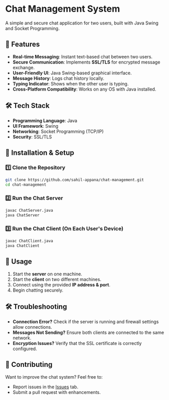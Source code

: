 # Chat Management System

A simple and secure chat application for two users, built with Java Swing and Socket Programming.

## 📌 Features
- **Real-time Messaging**: Instant text-based chat between two users.
- **Secure Communication**: Implements **SSL/TLS** for encrypted message exchange.
- **User-Friendly UI**: Java Swing-based graphical interface.
- **Message History**: Logs chat history locally.
- **Typing Indicator**: Shows when the other user is typing.
- **Cross-Platform Compatibility**: Works on any OS with Java installed.

## 🛠️ Tech Stack
- **Programming Language**: Java  
- **UI Framework**: Swing  
- **Networking**: Socket Programming (TCP/IP)  
- **Security**: SSL/TLS  

## 🚀 Installation & Setup

### 1️⃣ Clone the Repository
```sh
git clone https://github.com/sahil-appana/chat-management.git
cd chat-management
```

### 2️⃣ Run the Chat Server
```sh
javac ChatServer.java
java ChatServer
```

### 3️⃣ Run the Chat Client (On Each User's Device)
```sh
javac ChatClient.java
java ChatClient
```
## 📌 Usage
1. Start the **server** on one machine.
2. Start the **client** on two different machines.
3. Connect using the provided **IP address & port**.
4. Begin chatting securely.

## 🛠 Troubleshooting
- **Connection Error?** Check if the server is running and firewall settings allow connections.
- **Messages Not Sending?** Ensure both clients are connected to the same network.
- **Encryption Issues?** Verify that the SSL certificate is correctly configured.


## 🤝 Contributing
Want to improve the chat system? Feel free to:
- Report issues in the [Issues](https://github.com/sahil-appana/chat-management/issues) tab.
- Submit a pull request with enhancements.

